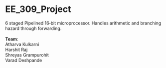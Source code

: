 # EE_309_Project<br>
6 staged Pipelined 16‑bit microprocessor. Handles arithmetic and branching hazard through forwarding.<br><br>
<b>Team</b>:<br>
Atharva Kulkarni<br>
Harshit Raj<br>
Shreyas Grampurohit<br>
Varad Deshpande<br>
